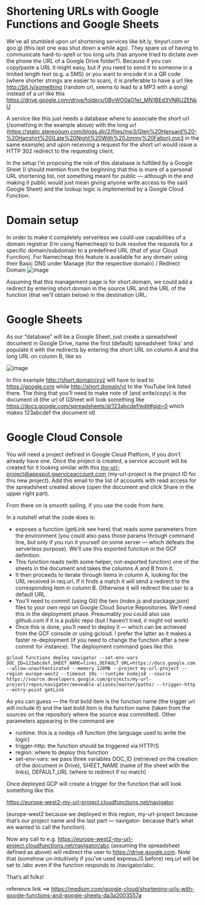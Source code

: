 # Shortening URLs with Google Functions and Google Sheets
We’ve all stumbled upon url shortening services like bit.ly, tinyurl.com or goo.gl (this last one was shut down a while ago). They spare us of having to communicate hard-to-spell or too long urls (has anyone tried to dictate over the phone the URL of a Google Drive folder?). Because if you can copy/paste a URL it might easy, but if you need to send it to someone in a limited length text (e.g. a SMS) or you want to encode it in a QR code (where shorter strings are easier to scan), it is preferable to have a url like http://bit.ly/something (random url, seems to lead to a MP3 with a song) instead of a url like this https://drive.google.com/drive/folders/0ByWO0aO1eI_MN1BEd3VNRUZENkU

A service like this just needs a database where to associate the short url (/something in the example above) with the long url (https://static.stereogum.com/blogs.dir/2/files/mp3/Glen%20Hansard%20-%20Hairshirt%20(Late%20Night%20With%20Jimmy%20Fallon).mp3 in the same example) and upon receiving a request for the short url would issue a HTTP 302 redirect to the requesting client.

In the setup I’m proposing the role of this database is fulfilled by a Google Sheet (I should mention from the beginning that this is more of a personal URL shortening list, not something meant for public — although in the end making it public would just mean giving anyone write access to the said Google Sheet) and the lookup logic is implemented by a Google Cloud Function.

# Domain setup

In order to make it completely serverless we could use capabilities of a domain registrar (I’m using Namecheap) to bulk resolve the requests for a specific domain/subdomain to a predefined URL (that of your Cloud Function). For Namecheap this feature is available for any domain using their Basic DNS under Manage (for the respective domain) / Redirect Domain
![image](https://github.com/user-attachments/assets/49c74f2d-1705-46ff-a76b-5dd8bcca3797)


Assuming that this management page is for short.domain, we could add a redirect by entering short.domain in the source URL and the URL of the function (that we’ll obtain below) in the destination URL.

# Google Sheets
As our “database” will be a Google Sheet, just create a spreadsheet document in Google Drive, name the first (default) spreadsheet ‘links’ and populate it with the redirects by entering the short URL on column A and the long URL on column B, like so

![image](https://github.com/user-attachments/assets/f83431c2-be2c-4f05-9f42-a51c14dd9ebf)


In this example http://short.domain/xyz will have to lead to https://google.com while http://short.domain/yt to the YouTube link listed there. The thing that you’ll need to make note of (and write/copy) is the document id (the url of GSheet will look something like https://docs.google.com/spreadsheets/d/123abcdef/edit#gid=0 which makes 123abcdef the document id)

# Google Cloud Console

You will need a project defined in Google Cloud Platform, if you don’t already have one. Once the project is created, a service account will be created for it looking similar with this my-url-project@appspot.gserviceaccount.com (my-url-project is the project ID for this new project). Add this email to the list of accounts with read access for the spreadsheet created above (open the document and click Share in the upper right part).

From there on is smooth sailing, if you use the code from here.

In a nutshell what the code does is:

- exposes a function (getLink see here) that reads some parameters from the environment (you could also pass those params through command line, but only if you run it yourself on some server — which defeats the serverless purpose). We’ll use this exported function in the GCF definition.
- This function reads (with some helper, not-exported function) one of the sheets in the document and takes the columns A and B from it.
- It then proceeds to iterate through items in column A, looking for the URL received in req.url. If it finds a match it will send a redirect to the corresponding item in column B. Otherwise it will redirect the user to a default URL.
- You’ll need to commit (using Git) the two (index.js and package.json) files to your own repo on Google Cloud Source Repositories. We’ll need this in the deployment phase. Presumably you could also use github.com if it is a public repo (but I haven’t tried, it might not work)
- Once this is done, you’ll need to deploy it — which can be achieved from the GCF console or using gcloud. I prefer the latter as it makes a faster re-deployment (if you need to change the function after a new commit for instance). The deployment command goes like this

```
gcloud functions deploy navigator --set-env-vars DOC_ID=123abcdef,SHEET_NAME=links,DEFAULT_URL=https://docs.google.com --allow-unauthenticated --memory 128MB --project my-url-project --region europe-west2 --timeout 10s --runtime nodejs8 --source https://source.developers.google.com/projects/my-url-project/repos/navigator/moveable-aliases/master/paths/ --trigger-http --entry-point getLink
```

As you can guess — the first bold item is the function name (the trigger url will include it) and the last bold item is the function name (taken from the sources on the repository where the source was committed). Other parameters appearing in the command are


- runtime: this is a nodejs v8 function (the language used to write the logic)
- trigger-http: the function should be triggered via HTTP/S
- region: where to deploy this function
- set-env-vars: we pass three variables DOC_ID (retrieved on the creation of the document in Drive), SHEET_NAME (name of the sheet with the links), DEFAULT_URL (where to redirect if no match)

Once deployed GCP will create a trigger for the function that will look something like this

https://europe-west2-my-url-project.cloudfunctions.net/navigator

(europe-west2 because we deployed in this region, my-url-project because that’s our project name and the last part — navigator- because that’s what we wanted to call the function).

Now any call to e.g. https://europe-west2-my-url-project.cloudfunctions.net/navigator/abc (assuming the spreadsheet defined as above) will redirect the user to https://drive.google.com. Note that (somehow un-intuitively if you’ve used expressJS before) req.url will be set to /abc even if the function responds to /navigator/abc.

That’s all folks!

reference link ==> https://medium.com/google-cloud/shortening-urls-with-google-functions-and-google-sheets-da3a2003557a
